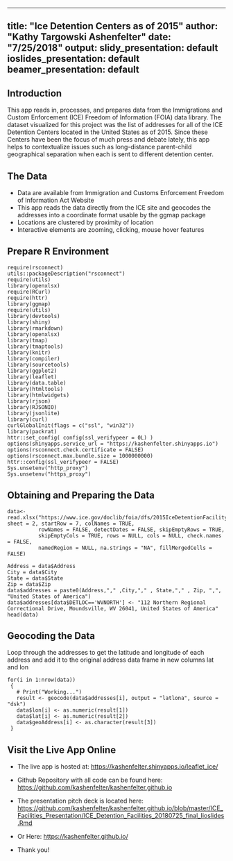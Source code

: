 
---
title: "Ice Detention Centers as of 2015"
author: "Kathy Targowski Ashenfelter"
date: "7/25/2018"
output:
  slidy_presentation: default
  ioslides_presentation: default
  beamer_presentation: default
---
## Introduction

This app reads in, processes, and prepares data from the Immigrations and Custom Enforcement (ICE) Freedom of Information (FOIA) data library. The dataset visualized for this project was the list of addresses for all of the ICE Detention Centers located in the United States as of 2015. Since these Centers have been the focus of much press and debate lately, this app helps to contextualize issues such as long-distance parent-child geographical separation when each is sent to different detention center.




## The Data

- Data are available from Immigration and Customs Enforcement Freedom of Information Act Website
- This app reads the data directly from the ICE site and geocodes the addresses into a coordinate format usable by the ggmap package
- Locations are clustered by proximity of location
- Interactive elements are zooming, clicking, mouse hover features



##  Prepare R Environment

```{r setup, ECHO=TRUE}
require(rsconnect)
utils::packageDescription("rsconnect")
require(utils)
library(openxlsx)
require(RCurl)
require(httr)
library(ggmap)
require(utils)
library(devtools)
library(shiny)
library(rmarkdown)
library(openxlsx)
library(tmap)
library(tmaptools)
library(knitr)
library(compiler)
library(sourcetools)
library(ggplot2)
library(leaflet)
library(data.table)
library(htmltools)
library(htmlwidgets)
library(rjson)
library(RJSONIO)
library(jsonlite)
library(curl)
curlGlobalInit(flags = c("ssl", "win32"))
library(packrat)
httr::set_config( config(ssl_verifypeer = 0L) )
options(shinyapps.service_url = "https://kashenfelter.shinyapps.io")
options(rsconnect.check.certificate = FALSE)
options(rsconnect.max.bundle.size = 1000000000)
httr::config(ssl_verifypeer = FALSE)
Sys.unsetenv("http_proxy")
Sys.unsetenv("https_proxy")
```

## Obtaining and Preparing the Data

```{r, echo=TRUE}
data<- read.xlsx("https://www.ice.gov/doclib/foia/dfs/2015IceDetentionFacilityListing.xlsx", sheet = 2, startRow = 7, colNames = TRUE,
          rowNames = FALSE, detectDates = FALSE, skipEmptyRows = TRUE,
          skipEmptyCols = TRUE, rows = NULL, cols = NULL, check.names = FALSE,
          namedRegion = NULL, na.strings = "NA", fillMergedCells = FALSE)

Address = data$Address
City = data$City
State = data$State
Zip = data$Zip
data$addresses = paste0(Address,"," ,City,"," , State,"," , Zip, ",", "United States of America")
data$addresses[data$DETLOC=='WVNORTH'] <- "112 Northern Regional Correctional Drive, Moundsville, WV 26041, United States of America"
head(data)
```

## Geocoding the Data

Loop through the addresses to get the latitude and longitude of each address and add it to the
original address data frame in new columns lat and lon
```{r, echo=TRUE}
for(i in 1:nrow(data))
 {
   # Print("Working...")
   result <- geocode(data$addresses[i], output = "latlona", source = "dsk")
   data$lon[i] <- as.numeric(result[1])
   data$lat[i] <- as.numeric(result[2])
   data$geoAddress[i] <- as.character(result[3])
 }

```

## Visit the Live App Online

- The live app is hosted at: https://kashenfelter.shinyapps.io/leaflet_ice/
- Github Repository with all code can be found here: https://github.com/kashenfelter/kashenfelter.github.io
- The presentation pitch deck is located here: https://github.com/kashenfelter/kashenfelter.github.io/blob/master/ICE_Facilities_Presentation/ICE_Detention_Facilities_20180725_final_Iioslides.Rmd
- Or Here: https://kashenfelter.github.io/

- Thank you!  
  


